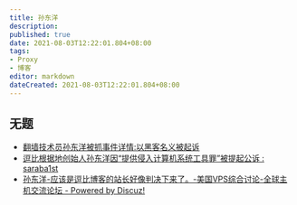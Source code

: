 ```yaml
---
title: 孙东洋
description:
published: true
date: 2021-08-03T12:22:01.804+08:00
tags:
- Proxy
- 博客
editor: markdown
dateCreated: 2021-08-03T12:22:01.804+08:00
---
```


## 无题

+ [翻墙技术员孙东洋被抓事件详情:以黑客名义被起诉](https://web.archive.org/web/20210803042405/https://news.boxun.com/news/gb/china/2019/05/201905150940.shtml)
+ [逗比根据地创始人孙东洋因“提供侵入计算机系统工具罪”被提起公诉 : saraba1st](https://web.archive.org/web/20190515123557/https://old.reddit.com/r/saraba1st/comments/bnxli7/逗比根据地创始人孙东洋因提供侵入计算机系统工具罪被提起公诉/)
+ [孙东洋-应该是逗比博客的站长好像判决下来了。-美国VPS综合讨论-全球主机交流论坛 - Powered by Discuz!](https://web.archive.org/web/20210806085650/https://hostloc.com/thread-566362-1-1.html)
